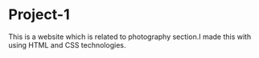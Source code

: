 # Project-1
This  is  a website which is related to photography section.I made this with using  HTML and CSS technologies.
